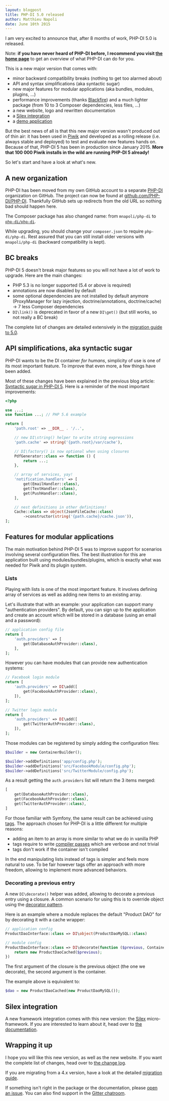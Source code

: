 ```yaml
---
layout: blogpost
title: PHP-DI 5.0 released
author: Matthieu Napoli
date: June 10th 2015
---
```


I am very excited to announce that, after 8 months of work, PHP-DI 5.0 is released.

Note: **if you have never heard of PHP-DI before, I recommend you visit [the home page](../)** to get an overview of what PHP-DI can do for you.

This is a new major version that comes with:

- minor backward compatibility breaks (nothing to get too alarmed about)
- API and syntax simplifications (aka syntactic sugar)
- new major features for modular applications (aka bundles, modules, plugins, …)
- performance improvements (thanks [Blackfire](https://blackfire.io/)) and a much lighter package (from 10 to 3 Composer dependencies, less files, …)
- a new website, logo and rewritten documentation
- a [Silex integration](../doc/frameworks/silex.md)
- a [demo application](https://github.com/PHP-DI/demo)

But the best news of all is that this new major version wasn't produced out of thin air: it has been used in [Piwik](https://piwik.org/) and developed as a rolling release (i.e. always stable and deployed) to test and evaluate new features hands on. Because of that, PHP-DI 5 has been in production since January 2015. **More that 100 000 Piwik installs in the wild are running PHP-DI 5 already!**

So let's start and have a look at what's new.

## A new organization

PHP-DI has been moved from my own GitHub account to a separate [PHP-DI](https://github.com/PHP-DI) organization on GitHub. The project can now be found at [github.com/PHP-DI/PHP-DI](https://github.com/PHP-DI/PHP-DI). Thankfully GitHub sets up redirects from the old URL so nothing bad should happen here.

The Composer package has also changed name: from `mnapoli/php-di` to [`php-di/php-di`](https://packagist.org/packages/php-di/php-di).

While upgrading, you should change your `composer.json` to require `php-di/php-di`. Rest assured that you can still install older versions with `mnapoli/php-di` (backward compatibility is kept).

## BC breaks

PHP-DI 5 doesn't break major features so you will not have a lot of work to upgrade. Here are the main changes:

- PHP 5.3 is no longer supported (5.4 or above is required)
- annotations are now disabled by default
- some optional dependencies are not installed by default anymore (ProxyManager for lazy injection, doctrine/annotations, doctrine/cache) -> 7 less Composer dependencies
- `DI\link()` is deprecated in favor of a new `DI\get()` (but still works, so not really a BC break)

The complete list of changes are detailed extensively in the [migration guide to 5.0](../doc/migration/5.0.md).

## API simplifications, aka syntactic sugar

PHP-DI wants to be the DI container *for humans*, simplicity of use is one of its most important feature. To improve that even more, a few things have been added.

Most of these changes have been explained in the previous blog article: [Syntactic sugar in PHP-DI 5](14-php-di-5-syntaxic-sugar.md). Here is a reminder of the most important improvements:

```php
<?php

use ...;
use function ...; // PHP 5.6 example

return [
    'path.root' => __DIR__ . '/..',

    // new DI\string() helper to write string expressions
    'path.cache' => string('{path.root}/var/cache'),

    // DI\factory() is now optional when using closures
    PdfGenerator::class => function () {
        return ...;
    },

    // array of services, yay!
    'notification.handlers' => [
        get(EmailHandler::class),
        get(TextHandler::class),
        get(PushHandler::class),
    ],

    // nest definitions in other definitions!
    Cache::class => object(JsonFileCache::class)
        ->constructor(string('{path.cache}/cache.json')),
];
```

## Features for modular applications

The main motivation behind PHP-DI 5 was to improve support for scenarios involving several configuration files. The best illustration for this are application built using modules/bundles/plugins, which is exactly what was needed for Piwik and its plugin system.

### Lists

Playing with lists is one of the most important feature. It involves defining array of services as well as adding new items to an existing array.

Let's illustrate that with an example: your application can support many "authentication providers". By default, you can sign up to the application and create an account which will be stored in a database (using an email and a password):

```php
// application config file
return [
    'auth.providers' => [
        get(DatabaseAuthProvider::class),
    ],
];
```

However you can have modules that can provide new authentication systems:

```php
// Facebook login module
return [
    'auth.providers' => DI\add([
        get(FacebookAuthProvider::class),
    ]),
];
```

```php
// Twitter login module
return [
    'auth.providers' => DI\add([
        get(TwitterAuthProvider::class),
    ]),
];
```

Those modules can be registered by simply adding the configuration files:

```php
$builder = new ContainerBuilder();

$builder->addDefinitions('app/config.php');
$builder->addDefinitions('src/FacebookModule/config.php');
$builder->addDefinitions('src/TwitterModule/config.php');
```

As a result getting the `auth.providers` list will return the 3 items merged:

```php
[
    get(DatabaseAuthProvider::class),
    get(FacebookAuthProvider::class),
    get(TwitterAuthProvider::class),
]
```

For those familiar with Symfony, the same result can be achieved using [tags](http://symfony.com/doc/current/components/dependency_injection/tags.html). The approach chosen for PHP-DI is a little different for multiple reasons:

- adding an item to an array is more similar to what we do in vanilla PHP
- tags require to write [compiler passes](http://symfony.com/doc/current/components/dependency_injection/tags.html#create-a-compilerpass) which are verbose and not trivial
- tags don't work if the container isn't compiled

In the end manipulating lists instead of tags is simpler and feels more natural to use. To be fair however tags offer an approach with more freedom, allowing to implement more advanced behaviors.

### Decorating a previous entry

A new `DI\decorate()` helper was added, allowing to decorate a previous entry using a closure. A common scenario for using this is to override object using the [decorator pattern](http://en.wikipedia.org/wiki/Decorator_pattern).

Here is an example where a module replaces the default "Product DAO" for by decorating it with a cache wrapper:

```php
// application config
ProductDaoInterface::class => DI\object(ProductDaoMySQL::class)
```

```php
// module config
ProductDaoInterface::class => DI\decorate(function ($previous, ContainerInterface $c) {
    return new ProductDaoCached($previous);
})
```

The first argument of the closure is the previous object (the one we decorate), the second argument is the container.

The example above is equivalent to:

```php
$dao = new ProductDaoCached(new ProductDaoMySQL());
```

## Silex integration

A new framework integration comes with this new version: the [Silex](http://silex.sensiolabs.org/) micro-framework. If you are interested to learn about it, head over to [the documentation](../doc/frameworks/silex.md).

## Wrapping it up

I hope you will like this new version, as well as the new website. If you want the complete list of changes, head over to [the change log](../change-log.md).

If you are migrating from a 4.x version, have a look at the detailed [migration guide](../doc/migration/5.0.md).

If something isn't right in the package or the documentation, please [open an issue](https://github.com/PHP-DI/PHP-DI/issues/new). You can also find support in the [Gitter chatroom](https://gitter.im/PHP-DI/PHP-DI).
